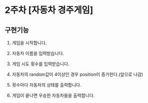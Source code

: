 # 2주차 [자동차 경주게임]
## 구현기능

1. 게임을 시작합니다.

2. 자동차 이름을 입력받습니다.

3. 게임 시도 횟수를 입력받습니다.

4. 자동차의 random값이 4이상인 경우 position이 증가한다.(앞으로 나감)

5. 횟수마다 자동차의 상태를 출력합니다.

6. 게임이 끝나면 우승한 자동차들을 출력합니다.
